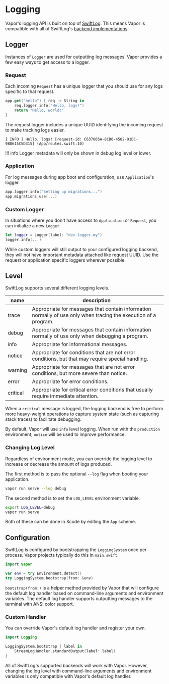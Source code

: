 # Logging 

Vapor's logging API is built on top of [SwiftLog](https://github.com/apple/swift-log). This means Vapor is compatible with all of SwiftLog's [backend implementations](https://github.com/apple/swift-log#backends). 

## Logger

Instances of `Logger` are used for outputting log messages. Vapor provides a few easy ways to get access to a logger.

### Request

Each incoming `Request` has a unique logger that you should use for any logs specific to that request.

```swift
app.get("hello") { req -> String in
    req.logger.info("Hello, logs!")
    return "Hello, world!"
}
```

The request logger includes a unique UUID identifying the incoming request to make tracking logs easier.

```
[ INFO ] Hello, logs! [request-id: C637065A-8CB0-4502-91DC-9B8615C5D315] (App/routes.swift:10)
```

!!! info
	Logger metadata will only be shown in debug log level or lower.

### Application

For log messages during app boot and configuration, use `Application`'s logger.

```swift
app.logger.info("Setting up migrations...")
app.migrations.use(...)
```

### Custom Logger

In situations where you don't have access to `Application` or `Request`, you can initialize a new `Logger`. 

```swift
let logger = Logger(label: "dev.logger.my")
logger.info(...)
```

While custom loggers will still output to your configured logging backend, they will not have important metadata attached like request UUID. Use the request or application specific loggers wherever possible. 

## Level

SwiftLog supports several different logging levels.

|name|description|
|-|-|
|trace|Appropriate for messages that contain information normally of use only when tracing the execution of a program.|
|debug|Appropriate for messages that contain information normally of use only when debugging a program.|
|info|Appropriate for informational messages.|
|notice|Appropriate for conditions that are not error conditions, but that may require special handling.|
|warning|Appropriate for messages that are not error conditions, but more severe than notice.|
|error|Appropriate for error conditions.|
|critical|Appropriate for critical error conditions that usually require immediate attention.|

When a `critical` message is logged, the logging backend is free to perform more heavy-weight operations to capture system state (such as capturing stack traces) to facilitate debugging.

By default, Vapor will use `info` level logging. When run with the `production` environment, `notice` will be used to improve performance. 

### Changing Log Level

Regardless of environment mode, you can override the logging level to increase or decrease the amount of logs produced. 

The first method is to pass the optional `--log` flag when booting your application.

```sh
vapor run serve --log debug
```

The second method is to set the `LOG_LEVEL` environment variable.

```sh
export LOG_LEVEL=debug
vapor run serve
```

Both of these can be done in Xcode by editing the `App` scheme.

## Configuration

SwiftLog is configured by bootstrapping the `LoggingSystem` once per process. Vapor projects typically do this in `main.swift`.

```swift
import Vapor

var env = try Environment.detect()
try LoggingSystem.bootstrap(from: &env)
```

`bootstrap(from:)` is a helper method provided by Vapor that will configure the default log handler based on command-line arguments and environment variables. The default log handler supports outputting messages to the terminal with ANSI color support. 

### Custom Handler

You can override Vapor's default log handler and register your own.

```swift
import Logging

LoggingSystem.bootstrap { label in
    StreamLogHandler.standardOutput(label: label)
}
```

All of SwiftLog's supported backends will work with Vapor. However, changing the log level with command-line arguments and environment variables is only compatible with Vapor's default log handler.
